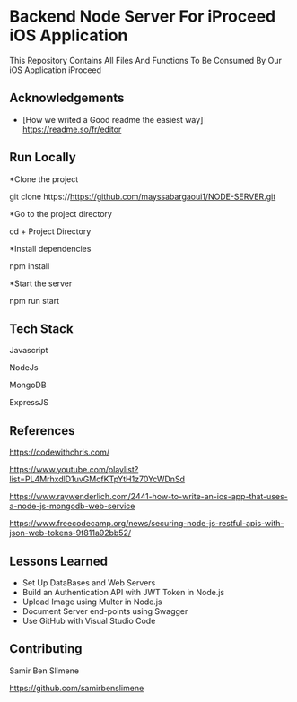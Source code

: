 
# Backend Node Server For iProceed iOS Application 

This Repository Contains All Files And Functions To Be Consumed By Our iOS Application iProceed


## Acknowledgements

 
 - [How we writed a Good readme the easiest way] https://readme.so/fr/editor

## Run Locally

*Clone the project


  git clone https://https://github.com/mayssabargaoui1/NODE-SERVER.git


*Go to the project directory


  cd + Project Directory


*Install dependencies


  npm install


*Start the server


  npm run start



## Tech Stack

Javascript

NodeJs

MongoDB

ExpressJS

## References 
https://codewithchris.com/

https://www.youtube.com/playlist?list=PL4MrhxdlD1uvGMofKTpYtH1z70YcWDnSd

https://www.raywenderlich.com/2441-how-to-write-an-ios-app-that-uses-a-node-js-mongodb-web-service

https://www.freecodecamp.org/news/securing-node-js-restful-apis-with-json-web-tokens-9f811a92bb52/
## Lessons Learned

* Set Up DataBases and Web Servers
* Build an Authentication API with JWT Token in Node.js
* Upload Image using Multer in Node.js
* Document Server end-points using Swagger
* Use GitHub with Visual Studio Code 




## Contributing

Samir Ben Slimene 

https://github.com/samirbenslimene
